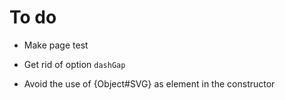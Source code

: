 # To do

- Make page test


- Get rid of option `dashGap`
- Avoid the use of {Object#SVG} as element in the constructor

